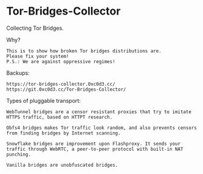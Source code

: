 # Tor-Bridges-Collector

Collecting Tor Bridges.

Why?
```
This is to show how broken Tor bridges distributions are.
Please fix your system!
P.S.: We are against oppressive regimes!
```

Backups:
```
https://tor-bridges-collector.0xc0d3.cc/
https://git.0xc0d3.cc/Tor-Bridges-Collector/
```

Types of pluggable transport:
```
WebTunnel bridges are a censor resistant proxies that try to imitate HTTPS traffic, based on HTTPT research.

Obfs4 bridges makes Tor traffic look random, and also prevents censors from finding bridges by Internet scanning.

Snowflake bridges are improvement upon Flashproxy. It sends your traffic through WebRTC, a peer-to-peer protocol with built-in NAT punching. 

Vanilla bridges are unobfuscated bridges.
```
